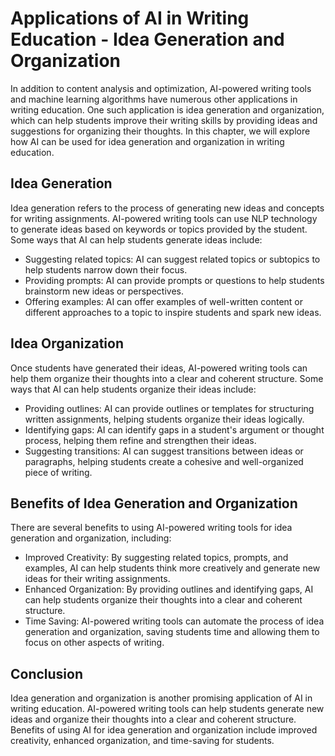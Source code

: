 Applications of AI in Writing Education - Idea Generation and Organization
=====================================================================================

In addition to content analysis and optimization, AI-powered writing tools and machine learning algorithms have numerous other applications in writing education. One such application is idea generation and organization, which can help students improve their writing skills by providing ideas and suggestions for organizing their thoughts. In this chapter, we will explore how AI can be used for idea generation and organization in writing education.

Idea Generation
---------------

Idea generation refers to the process of generating new ideas and concepts for writing assignments. AI-powered writing tools can use NLP technology to generate ideas based on keywords or topics provided by the student. Some ways that AI can help students generate ideas include:

* Suggesting related topics: AI can suggest related topics or subtopics to help students narrow down their focus.
* Providing prompts: AI can provide prompts or questions to help students brainstorm new ideas or perspectives.
* Offering examples: AI can offer examples of well-written content or different approaches to a topic to inspire students and spark new ideas.

Idea Organization
-----------------

Once students have generated their ideas, AI-powered writing tools can help them organize their thoughts into a clear and coherent structure. Some ways that AI can help students organize their ideas include:

* Providing outlines: AI can provide outlines or templates for structuring written assignments, helping students organize their ideas logically.
* Identifying gaps: AI can identify gaps in a student's argument or thought process, helping them refine and strengthen their ideas.
* Suggesting transitions: AI can suggest transitions between ideas or paragraphs, helping students create a cohesive and well-organized piece of writing.

Benefits of Idea Generation and Organization
--------------------------------------------

There are several benefits to using AI-powered writing tools for idea generation and organization, including:

* Improved Creativity: By suggesting related topics, prompts, and examples, AI can help students think more creatively and generate new ideas for their writing assignments.
* Enhanced Organization: By providing outlines and identifying gaps, AI can help students organize their thoughts into a clear and coherent structure.
* Time Saving: AI-powered writing tools can automate the process of idea generation and organization, saving students time and allowing them to focus on other aspects of writing.

Conclusion
----------

Idea generation and organization is another promising application of AI in writing education. AI-powered writing tools can help students generate new ideas and organize their thoughts into a clear and coherent structure. Benefits of using AI for idea generation and organization include improved creativity, enhanced organization, and time-saving for students.
